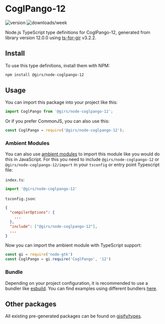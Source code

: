 
# CoglPango-12

![version](https://img.shields.io/npm/v/@girs/node-coglpango-12)
![downloads/week](https://img.shields.io/npm/dw/@girs/node-coglpango-12)


Node.js TypeScript type definitions for CoglPango-12, generated from library version 12.0.0 using [ts-for-gir](https://github.com/gjsify/ts-for-gir) v3.2.2.


## Install

To use this type definitions, install them with NPM:
```bash
npm install @girs/node-coglpango-12
```

## Usage

You can import this package into your project like this:
```ts
import CoglPango from '@girs/node-coglpango-12';
```

Or if you prefer CommonJS, you can also use this:
```ts
const CoglPango = require('@girs/node-coglpango-12');
```

### Ambient Modules

You can also use [ambient modules](https://github.com/gjsify/ts-for-gir/tree/main/packages/cli#ambient-modules) to import this module like you would do this in JavaScript.
For this you need to include `@girs/node-coglpango-12` or `@girs/node-coglpango-12/import` in your `tsconfig` or entry point Typescript file:

`index.ts`:
```ts
import '@girs/node-coglpango-12'
```

`tsconfig.json`:
```json
{
  "compilerOptions": {
    ...
  },
  "include": ["@girs/node-coglpango-12"],
  ...
}
```

Now you can import the ambient module with TypeScript support: 

```ts
const gi = require('node-gtk')
const CoglPango = gi.require('CoglPango', '12')
```


### Bundle

Depending on your project configuration, it is recommended to use a bundler like [esbuild](https://esbuild.github.io/). You can find examples using different bundlers [here](https://github.com/gjsify/ts-for-gir/tree/main/examples).

## Other packages

All existing pre-generated packages can be found on [gjsify/types](https://github.com/gjsify/types).

